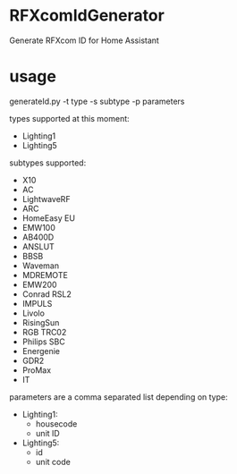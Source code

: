 # RFXcomIdGenerator
Generate RFXcom ID for Home Assistant

# usage
generateId.py -t type -s subtype -p parameters

types supported at this moment:
- Lighting1
- Lighting5

subtypes supported:
  - X10
  - AC
  - LightwaveRF
  - ARC
  - HomeEasy EU
  - EMW100
  - AB400D
  - ANSLUT
  - BBSB
  - Waveman
  - MDREMOTE
  - EMW200
  - Conrad RSL2
  - IMPULS
  - Livolo
  - RisingSun
  - RGB TRC02
  - Philips SBC
  - Energenie
  - GDR2
  - ProMax
  - IT

parameters are a comma separated list depending on type:
- Lighting1:
	- housecode
	- unit ID
- Lighting5:
	- id
	- unit code
